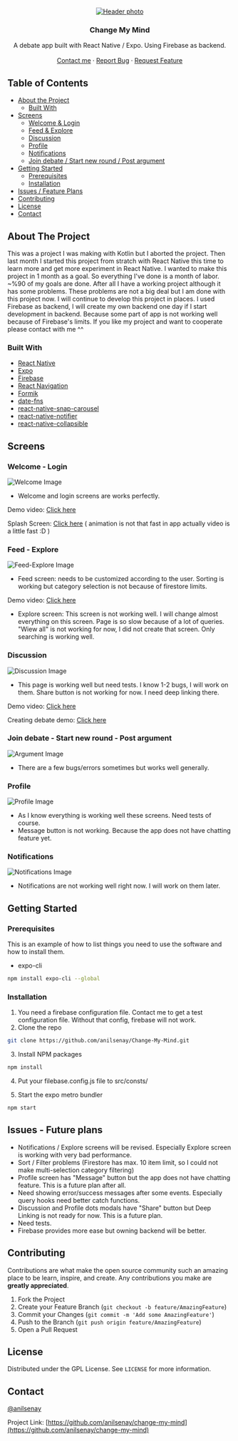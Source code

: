 <!-- Template by https://github.com/othneildrew/Best-README-Template -->

<br />
<p align="center">
  <a href="https://github.com/anilsenay/change-my-mind">
    <img src="https://i.ibb.co/7Yhn3wB/change-my-mind-min.png" alt="Header photo" >
  </a>

  <h3 align="center">Change My Mind</h3>

  <p align="center">
    A debate app built with React Native / Expo. Using Firebase as backend.
    <br />
    <br />
    <a href="https://twitter.com/anilsenay">Contact me</a>
    ·
    <a href="https://github.com/anilsenay/change-my-mind/issues">Report Bug</a>
    ·
    <a href="https://github.com/anilsenay/change-my-mind/issues">Request Feature</a>
  </p>
</p>



<!-- TABLE OF CONTENTS -->
## Table of Contents

* [About the Project](#about-the-project)
  * [Built With](#built-with)
* [Screens](#screens)
   * [Welcome & Login](#welcome---login)
   * [Feed & Explore](#feed---explore)
   * [Discussion](#discussion)
   * [Profile](#profile)
   * [Notifications](#notifications)
   * [Join debate / Start new round / Post argument](#join-debate---start-new-round---post-argument)
* [Getting Started](#getting-started)
  * [Prerequisites](#prerequisites)
  * [Installation](#installation)
* [Issues / Feature Plans](#issues---future-plans)
* [Contributing](#contributing)
* [License](#license)
* [Contact](#contact)

<!-- ABOUT THE PROJECT -->
## About The Project

This was a project I was making with Kotlin but I aborted the project. Then last month I started this project from stratch with React Native this time to learn more and get more experiment in React Native. I wanted to make this project in 1 month as a goal. So everything I've done is a month of labor. ~%90 of my goals are done. After all I have a working project although it has some problems. These problems are not a big deal but I am done with this project now. I will continue to develop this project in places. I used Firebase as backend, I will create my own backend one day if I start development in backend. Because some part of app is not working well because of Firebase's limits. If you like my project and want to cooperate please contact with me ^^

### Built With
* [React Native](https://reactnative.dev/)
* [Expo](https://expo.io/)
* [Firebase](https://firebase.google.com/docs/web/setup)
* [React Navigation](https://reactnavigation.org/)
* [Formik](https://formik.org/docs/overview)
* [date-fns](date-fns.org/)
* [react-native-snap-carousel](https://github.com/archriss/react-native-snap-carousel)
* [react-native-notifier](https://github.com/seniv/react-native-notifier)
* [react-native-collapsible](https://github.com/oblador/react-native-collapsible)

<!-- GETTING STARTED -->
## Screens
### Welcome - Login
![Welcome Image](https://i.ibb.co/2KYQFqQ/welcome-login.png)
- Welcome and login screens are works perfectly.

Demo video: [Click here](https://drive.google.com/file/d/1Kcosp5uze11e0xhZt5tWPl0LJWrHPbSD/view?usp=sharing)

Splash Screen: [Click here](https://drive.google.com/file/d/1KohMshxDmxwgFd-W30sEk94v0ijUmnak/view?usp=sharing) ( animation is not that fast in app actually video is a little fast :D )

### Feed - Explore
![Feed-Explore Image](https://i.ibb.co/w4RwBk4/feed-explore.png)
- Feed screen: needs to be customized according to the user. Sorting is working but category selection is not because of firestore limits.

Demo video: [Click here](https://drive.google.com/file/d/1KsA7Q-_AAeMip_iyzapLDi5RQVHUa2ET/view?usp=sharing)

- Explore screen: This screen is not working well. I will change almost everything on this screen. Page is so slow because of a lot of queries. "Wiew all" is not working for now, I did not create that screen. Only searching is working well. 

### Discussion
![Discussion Image](https://i.ibb.co/K676TS3/discussion.png)
- This page is working well but need tests. I know 1-2 bugs, I will work on them. Share button is not working for now. I need deep linking there.

Demo video: [Click here](https://drive.google.com/file/d/1KohMshxDmxwgFd-W30sEk94v0ijUmnak/view?usp=sharing)

Creating debate demo: [Click here](https://drive.google.com/file/d/1KlGSO5hE4qgzadDrD--cefJys-8d9OUW/view?usp=sharing)

### Join debate - Start new round - Post argument
![Argument Image](https://i.ibb.co/2YKVt48/join.png)
- There are a few bugs/errors sometimes but works well generally.

### Profile
![Profile Image](https://i.ibb.co/KWWwn63/profile.png)
- As I know everything is working well these screens. Need tests of course.
- Message button is not working. Because the app does not have chatting feature yet.

### Notifications

![Notifications Image](https://i.ibb.co/9wr5rDG/Notifications.png)
- Notifications are not working well right now. I will work on them later.

<!-- GETTING STARTED -->
## Getting Started

### Prerequisites

This is an example of how to list things you need to use the software and how to install them.
* expo-cli
```sh
npm install expo-cli --global
```

### Installation

1. You need a firebase configuration file. Contact me to get a test configuration file. Without that config, firebase will not work.
2. Clone the repo
```sh
git clone https://github.com/anilsenay/Change-My-Mind.git
```
3. Install NPM packages
```sh
npm install
```
4. Put your filebase.config.js file to src/consts/

5. Start the expo metro bundler
```sh
npm start
```

<!-- Issues / Future plans -->
## Issues - Future plans

- Notifications / Explore screens will be revised. Especially Explore screen is working with very bad performance.
- Sort / Filter problems (Firestore has max. 10 item limit, so I could not make multi-selection category filtering)
- Profile screen has "Message" button but the app does not have chatting feature. This is a future plan after all.
- Need showing error/success messages after some events. Especially query hooks need better catch functions.
- Discussion and Profile dots modals have "Share" button but Deep Linking is not ready for now. This is a future plan.
- Need tests. 
- Firebase provides more ease but owning backend will be better.

<!-- CONTRIBUTING -->
## Contributing

Contributions are what make the open source community such an amazing place to be learn, inspire, and create. Any contributions you make are **greatly appreciated**.

1. Fork the Project
2. Create your Feature Branch (`git checkout -b feature/AmazingFeature`)
3. Commit your Changes (`git commit -m 'Add some AmazingFeature'`)
4. Push to the Branch (`git push origin feature/AmazingFeature`)
5. Open a Pull Request



<!-- LICENSE -->
## License

Distributed under the GPL License. See `LICENSE` for more information.



<!-- CONTACT -->
## Contact

[@anilsenay](https://twitter.com/anilsenay)

Project Link: [https://github.com/anilsenay/change-my-mind](https://github.com/anilsenay/change-my-mind)

